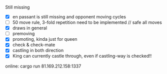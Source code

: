 Still missing

- [x] en passant is still missing and opponent moving cycles
- [ ] 50 move rule, 3-fold repetition need to be implemented // safe all moves
- [x] draws in general
- [ ] premoving
- [x] promoting, kinda just for queen
- [x] check & check-mate
- [x] castling in both direction
- [x] King can currently castle through, even if castling-way is checked!!

online: cargo run 81.169.212.158:1337